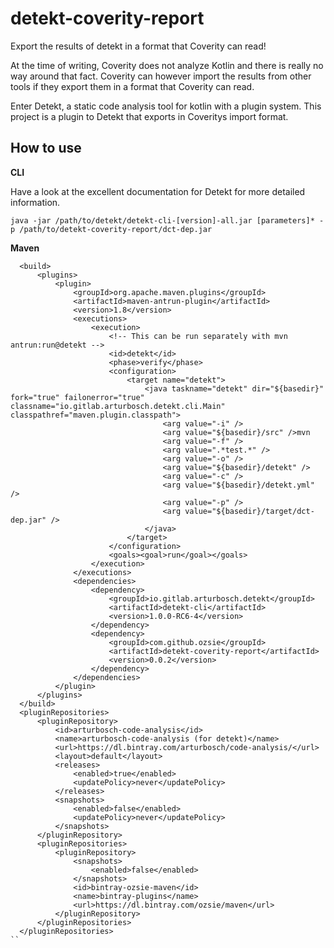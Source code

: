 # detekt-coverity-report

Export the results of detekt in a format that Coverity can read!

At the time of writing, Coverity does not analyze Kotlin and there is really no way around that fact. Coverity can
however import the results from other tools if they export them in a format that Coverity can read.

Enter Detekt, a static code analysis tool for kotlin with a plugin system. This project is a plugin to Detekt that
exports in Coveritys import format.

## How to use

**CLI**

Have a look at the excellent documentation for Detekt for more detailed information.

```
java -jar /path/to/detekt/detekt-cli-[version]-all.jar [parameters]* -p /path/to/detekt-coverity-report/dct-dep.jar
```

**Maven**

```
  <build>
      <plugins>
          <plugin>
              <groupId>org.apache.maven.plugins</groupId>
              <artifactId>maven-antrun-plugin</artifactId>
              <version>1.8</version>
              <executions>
                  <execution>
                      <!-- This can be run separately with mvn antrun:run@detekt -->
                      <id>detekt</id>
                      <phase>verify</phase>
                      <configuration>
                          <target name="detekt">
                              <java taskname="detekt" dir="${basedir}" fork="true" failonerror="true" classname="io.gitlab.arturbosch.detekt.cli.Main" classpathref="maven.plugin.classpath">
                                  <arg value="-i" />
                                  <arg value="${basedir}/src" />mvn
                                  <arg value="-f" />
                                  <arg value=".*test.*" />
                                  <arg value="-o" />
                                  <arg value="${basedir}/detekt" />
                                  <arg value="-c" />
                                  <arg value="${basedir}/detekt.yml" />
                                  <arg value="-p" />
                                  <arg value="${basedir}/target/dct-dep.jar" />
                              </java>
                          </target>
                      </configuration>
                      <goals><goal>run</goal></goals>
                  </execution>
              </executions>
              <dependencies>
                  <dependency>
                      <groupId>io.gitlab.arturbosch.detekt</groupId>
                      <artifactId>detekt-cli</artifactId>
                      <version>1.0.0-RC6-4</version>
                  </dependency>
                  <dependency>
                      <groupId>com.github.ozsie</groupId>
                      <artifactId>detekt-coverity-report</artifactId>
                      <version>0.0.2</version>
                  </dependency>
              </dependencies>
          </plugin>
      </plugins>
  </build>
  <pluginRepositories>
      <pluginRepository>
          <id>arturbosch-code-analysis</id>
          <name>arturbosch-code-analysis (for detekt)</name>
          <url>https://dl.bintray.com/arturbosch/code-analysis/</url>
          <layout>default</layout>
          <releases>
              <enabled>true</enabled>
              <updatePolicy>never</updatePolicy>
          </releases>
          <snapshots>
              <enabled>false</enabled>
              <updatePolicy>never</updatePolicy>
          </snapshots>
      </pluginRepository>
      <pluginRepositories>
          <pluginRepository>
              <snapshots>
                  <enabled>false</enabled>
              </snapshots>
              <id>bintray-ozsie-maven</id>
              <name>bintray-plugins</name>
              <url>https://dl.bintray.com/ozsie/maven</url>
          </pluginRepository>
      </pluginRepositories>
  </pluginRepositories>
``